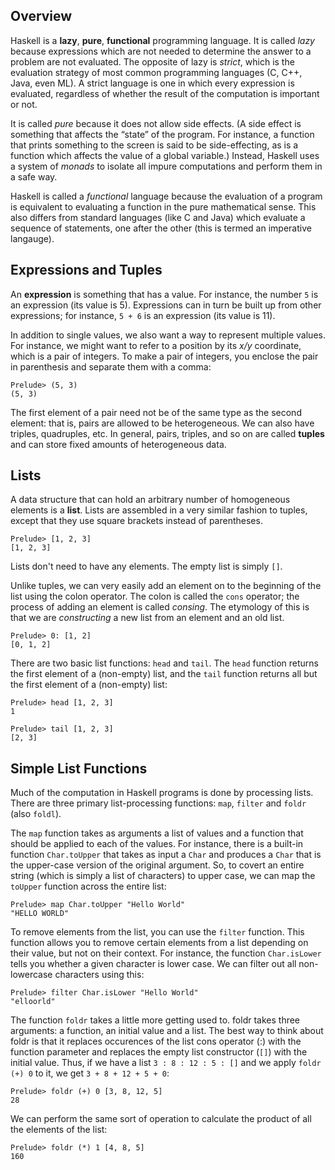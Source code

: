 ## Overview

Haskell is a **lazy**, **pure**, **functional** programming language. It is called *lazy* because expressions which are not needed to determine the answer to a problem are not evaluated. The opposite of lazy is *strict*, which is the evaluation strategy of most common programming languages (C, C++, Java, even ML). A strict language is one in which every expression is evaluated, regardless of whether the result of the computation is important or not.

It is called *pure* because it does not allow side effects. (A side effect is something that affects the “state” of the program. For instance, a function that prints something to the screen is said to be side-effecting, as is a function which affects the
value of a global variable.) Instead, Haskell uses a system of *monads* to isolate all impure computations and perform them in a safe way.

Haskell is called a *functional* language because the evaluation of a program is equivalent to evaluating a function in the pure mathematical sense. This also differs from standard languages (like C and Java) which evaluate a sequence of statements,
one after the other (this is termed an imperative langauge).

## Expressions and Tuples

An **expression** is something that has a value. For instance, the number ```5``` is an expression (its value is 5). Expressions can in turn be built up from other expressions; for instance, ```5 + 6``` is an expression (its value is 11).

In addition to single values, we also want a way to represent multiple values. For instance, we might want to refer to a position by its *x/y* coordinate, which is a pair of integers. To make a pair of integers, you enclose the pair in parenthesis and separate them with a comma:

```
Prelude> (5, 3)
(5, 3)
```
The first element of a pair need not be of the same type as the second element: that is, pairs are allowed to be heterogeneous. We can also have triples, quadruples, etc. In general, pairs, triples, and so on are called **tuples** and can store fixed amounts of heterogeneous data.

## Lists

A data structure that can hold an arbitrary number of homogeneous elements is a **list**. Lists are assembled in a very similar fashion to tuples, except that they use square brackets instead of parentheses.

```
Prelude> [1, 2, 3]
[1, 2, 3]
```
Lists don't need to have any elements. The empty list is simply ```[]```.

Unlike tuples, we can very easily add an element on to the beginning of the list using the colon operator. The colon is called the ```cons``` operator; the process of adding an element is called *consing*. The etymology of this is that we are *constructing* a new list from an element and an old list.

```
Prelude> 0: [1, 2]
[0, 1, 2]
```

There are two basic list functions: ```head``` and ```tail```. The ```head``` function returns the first element of a (non-empty) list, and the ```tail``` function returns all but the first element of a (non-empty) list:

```
Prelude> head [1, 2, 3]
1

Prelude> tail [1, 2, 3]
[2, 3]
```

## Simple List Functions

Much of the computation in Haskell programs is done by processing lists. There are three primary list-processing functions: ```map```, ```filter``` and ```foldr``` (also ```foldl```).

The ```map``` function takes as arguments a list of values and a function that should be applied to each of the values. For instance, there is a built-in function ```Char.toUpper``` that takes as input a ```Char``` and produces a ```Char``` that is the upper-case version of the original argument. So, to covert an entire string (which is simply a list of characters) to upper case, we can map the ```toUpper``` function across the entire list:

```
Prelude> map Char.toUpper "Hello World"
"HELLO WORLD"
```

To remove elements from the list, you can use the ```filter``` function. This function allows you to remove certain elements from a list depending on their value, but not on their context. For instance, the function ```Char.isLower``` tells you whether a given character is lower case. We can filter out all non-lowercase characters using this:

```
Prelude> filter Char.isLower "Hello World"
"elloorld"
```
The function ```foldr``` takes a little more getting used to. foldr takes three arguments: a function, an initial value and a list. The best way to think about foldr is that it replaces occurences of the list cons operator (:) with the function parameter and replaces the empty list constructor (```[]```) with the initial value. Thus, if we have a list ```3 : 8 : 12 : 5 : []``` and we apply ```foldr (+) 0``` to it, we get ```3 + 8 + 12 + 5 + 0```:

```
Prelude> foldr (+) 0 [3, 8, 12, 5]
28
```

We can perform the same sort of operation to calculate the product of all the elements of the list:

```
Prelude> foldr (*) 1 [4, 8, 5]
160
```

